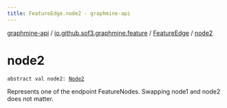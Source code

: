```yaml
---
title: FeatureEdge.node2 - graphmine-api
---
```


[graphmine-api](../../index.html) / [io.github.sof3.graphmine.feature](../index.html) / [FeatureEdge](index.html) / [node2](./node2.html)

# node2

`abstract val node2: `[`Node2`](index.html#Node2)

Represents one of the endpoint FeatureNodes. Swapping node1 and node2 does not matter.

